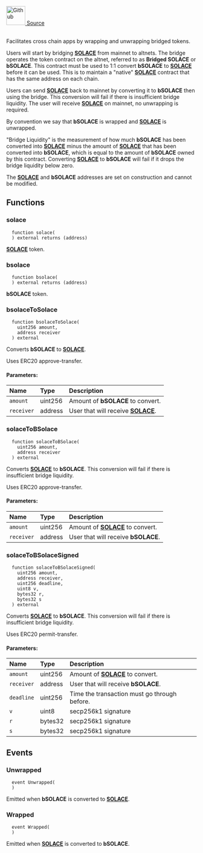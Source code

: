 <a href="https://github.com/solace-fi/solace-core/blob/main/contracts/interfaces/IBridgeWrapper.sol"><img src="/img/github.svg" alt="Github" width="50px"/> Source</a><br/><br/>

Facilitates cross chain apps by wrapping and unwrapping bridged tokens.

Users will start by bridging [**SOLACE**](./../SOLACE) from mainnet to altnets. The bridge operates the token contract on the altnet, referred to as **Bridged SOLACE** or **bSOLACE**. This contract must be used to 1:1 convert **bSOLACE** to [**SOLACE**](./../SOLACE) before it can be used. This is to maintain a "native" [**SOLACE**](./../SOLACE) contract that has the same address on each chain.

Users can send [**SOLACE**](./../SOLACE) back to mainnet by converting it to **bSOLACE** then using the bridge. This conversion will fail if there is insufficient bridge liquidity. The user will receive [**SOLACE**](./../SOLACE) on mainnet, no unwrapping is required.

By convention we say that **bSOLACE** is wrapped and [**SOLACE**](./../SOLACE) is unwrapped.

"Bridge Liquidity" is the measurement of how much **bSOLACE** has been converted into [**SOLACE**](./../SOLACE) minus the amount of [**SOLACE**](./../SOLACE) that has been converted into **bSOLACE**, which is equal to the amount of **bSOLACE** owned by this contract. Converting [**SOLACE**](./../SOLACE) to **bSOLACE** will fail if it drops the bridge liquidity below zero.

The [**SOLACE**](./../SOLACE) and **bSOLACE** addresses are set on construction and cannot be modified.


## Functions
### solace
```solidity
  function solace(
  ) external returns (address)
```
[**SOLACE**](./../../SOLACE) token.



### bsolace
```solidity
  function bsolace(
  ) external returns (address)
```
**bSOLACE** token.



### bsolaceToSolace
```solidity
  function bsolaceToSolace(
    uint256 amount,
    address receiver
  ) external
```
Converts **bSOLACE** to [**SOLACE**](./../SOLACE).

Uses ERC20 approve-transfer.

#### Parameters:
| Name | Type | Description                                                          |
| :--- | :--- | :------------------------------------------------------------------- |
| `amount` | uint256 | Amount of **bSOLACE** to convert. |
| `receiver` | address | User that will receive [**SOLACE**](./../SOLACE). |

### solaceToBSolace
```solidity
  function solaceToBSolace(
    uint256 amount,
    address receiver
  ) external
```
Converts [**SOLACE**](./../SOLACE) to **bSOLACE**.
This conversion will fail if there is insufficient bridge liquidity.

Uses ERC20 approve-transfer.

#### Parameters:
| Name | Type | Description                                                          |
| :--- | :--- | :------------------------------------------------------------------- |
| `amount` | uint256 | Amount of [**SOLACE**](./../SOLACE) to convert. |
| `receiver` | address | User that will receive **bSOLACE**. |

### solaceToBSolaceSigned
```solidity
  function solaceToBSolaceSigned(
    uint256 amount,
    address receiver,
    uint256 deadline,
    uint8 v,
    bytes32 r,
    bytes32 s
  ) external
```
Converts [**SOLACE**](./../SOLACE) to **bSOLACE**.
This conversion will fail if there is insufficient bridge liquidity.

Uses ERC20 permit-transfer.

#### Parameters:
| Name | Type | Description                                                          |
| :--- | :--- | :------------------------------------------------------------------- |
| `amount` | uint256 | Amount of [**SOLACE**](./../SOLACE) to convert. |
| `receiver` | address | User that will receive **bSOLACE**. |
| `deadline` | uint256 | Time the transaction must go through before. |
| `v` | uint8 | secp256k1 signature |
| `r` | bytes32 | secp256k1 signature |
| `s` | bytes32 | secp256k1 signature |


## Events
### Unwrapped
```solidity
  event Unwrapped(
  )
```
Emitted when **bSOLACE** is converted to [**SOLACE**](./../SOLACE).


### Wrapped
```solidity
  event Wrapped(
  )
```
Emitted when [**SOLACE**](./../SOLACE) is converted to **bSOLACE**.


